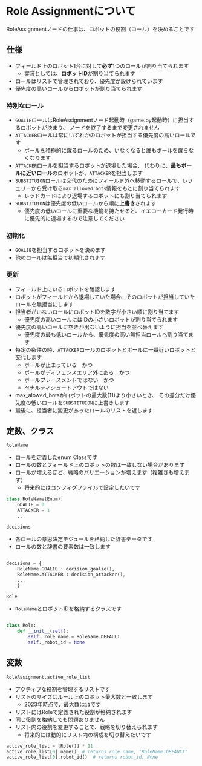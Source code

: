 # Role Assignmentについて

RoleAssignmentノードの仕事は、ロボットの役割（ロール）を決めることです

## 仕様

- フィールド上のロボット1台に対して**必ず**1つのロールが割り当てられます
    - 実装としては、**ロボットID**が割り当てられます
- ロールはリストで管理されており、優先度が設けられています
- 優先度の高いロールからロボットが割り当てられます

### 特別なロール

- `GOALIE`ロールはRoleAssignmentノード起動時（game.py起動時）に担当するロボットが決まり、
ノードを終了するまで変更されません
- `ATTACKER`ロールは常にいずれかのロボットが担当する優先度の高いロールです
    - ボールを積極的に蹴るロールのため、いなくなると誰もボールを蹴らなくなります
- `ATTACKER`ロールを担当するロボットが退場した場合、
代わりに、**最もボールに近いロール**のロボットが、`ATTACKER`を担当します
- `SUBSTITUION`ロールは交代のためにフィールド外へ移動するロールで、レフェリーから受け取る`max_allowed_bots`情報をもとに割り当てられます
  - レッドカードにより退場するロボットにも割り当てられます
- `SUBSTITUION`は優先度の低いロールから順に**上書き**されます
  - 優先度の低いロールに重要な機能を持たせると、イエローカード発行時に優先的に退場するので注意してください

### 初期化

- `GOALIE`を担当するロボットを決めます
- 他のロールは無担当で初期化されます

### 更新

- フィールド上にいるロボットを確認します
- ロボットがフィールドから退場していた場合、そのロボットが担当していたロールを無担当にします
- 担当者がいないロールにロボットIDを数字が小さい順に割り当てます
    - 優先度の高いロールにはIDの小さいロボットが割り当てられます
- 優先度の高いロールに空きが出ないように担当を並べ替えます
    - 優先度の最も低いロールから、優先度の高い無担当ロールへ割り当てます
- 特定の条件の時、`ATTACKER`ロールのロボットとボールに一番近いロボットと交代します
    - ボールが止まっている　かつ
    - ボールがディフェンスエリア外にある　かつ
    - ボールプレースメントではない　かつ
    - ペナルティシュートアウトではない
- max_alowed_botsがロボットの最大数(11)より小さいとき、
その差分だけ優先度の低いロールを`SUBSTITUION`に上書きします
- 最後に、担当者に変更があったロールのリストを返します

## 定数、クラス

`RoleName`

- ロールを定義したenum Classです
- ロールの数とフィールド上のロボットの数は一致しない場合があります
- ロールが増えるほど、戦略のバリエーションが増えます（複雑さも増えます）
    - 将来的にはコンフィグファイルで設定したいです

```python
class RoleName(Enum):
    GOALIE = 0
    ATTACKER = 1
    ...
```

`decisions`

- 各ロールの意思決定モジュールを格納した辞書データです
- ロールの数と辞書の要素数は一致します

```python

decisions = {
    RoleName.GOALIE : decision_goalie(),
    RoleName.ATTACKER : decision_attacker(),
    ...
    }
```

`Role`

- `RoleName`とロボットIDを格納するクラスです

```python

class Role:
    def __init__(self):
        self._role_name = RoleName.DEFAULT
        self._robot_id = None
```

## 変数

`RoleAssignment.active_role_list`

- アクティブな役割を管理するリストです
- リストのサイズはルール上のロボット最大数と一致します
  - 2023年時点で、最大数は`11`です
- リストにはRoleで定義された役割が格納されます
- 同じ役割を格納しても問題ありません
- リスト内の役割を変更することで、戦略を切り替えられます
    - 将来的には動的にリスト内の構成を切り替えたいです

```python
active_role_list = [Role()] * 11
active_role_list[0].name()  # returns role name, 'RoleName.DEFAULT'
active_role_list[0].robot_id()  # returns robot_id, None
```
